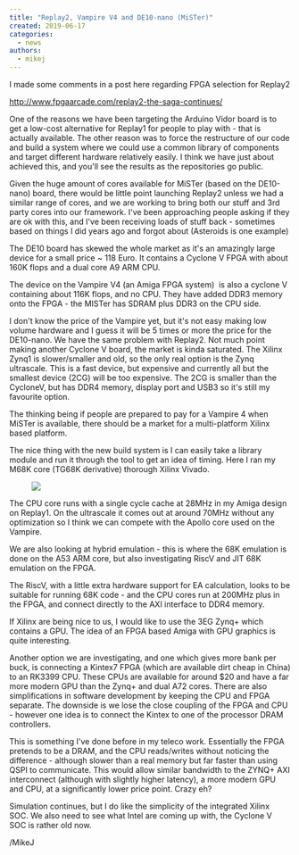 ```yaml
---
title: "Replay2, Vampire V4 and DE10-nano (MiSTer)"
created: 2019-06-17
categories: 
  - news
authors: 
  - mikej
---
```


I made some comments in a post here regarding FPGA selection for Replay2

http://www.fpgaarcade.com/replay2-the-saga-continues/

One of the reasons we have been targeting the Arduino Vidor board is to get a low-cost alternative for Replay1 for people to play with - that is actually available. The other reason was to force the restructure of our code and build a system where we could use a common library of components and target different hardware relatively easily. I think we have just about achieved this, and you'll see the results as the repositories go public.

Given the huge amount of cores available for MiSTer (based on the DE10-nano) board, there would be little point launching Replay2 unless we had a similar range of cores, and we are working to bring both our stuff and 3rd party cores into our framework. I've been approaching people asking if they are ok with this, and I've been receiving loads of stuff back - sometimes based on things I did years ago and forgot about (Asteroids is one example)

The DE10 board has skewed the whole market as it's an amazingly large device for a small price ~ 118 Euro. It contains a Cyclone V FPGA with about 160K flops and a dual core A9 ARM CPU.

The device on the Vampire V4 (an Amiga FPGA system)  is also a cyclone V containing about 116K flops, and no CPU. They have added DDR3 memory onto the FPGA - the MISTer has SDRAM plus DDR3 on the CPU side.

I don't know the price of the Vampire yet, but it's not easy making low volume hardware and I guess it will be 5 times or more the price for the DE10-nano. We have the same problem with Replay2. Not much point making another Cyclone V board, the market is kinda saturated. The Xilinx Zynq1 is slower/smaller and old, so the only real option is the Zynq ultrascale. This is a fast device, but expensive and currently all but the smallest device (2CG) will be too expensive. The 2CG is smaller than the CycloneV, but has DDR4 memory, display port and USB3 so it's still my favourite option.

The thinking being if people are prepared to pay for a Vampire 4 when MiSTer is available, there should be a market for a multi-platform Xilinx based platform.

The nice thing with the new build system is I can easily take a library module and run it through the tool to get an idea of timing. Here I ran my M68K core (TG68K derivative) thorough Xilinx Vivado.

<figure>

![](@assets/images/m68k_viv.gif)

</figure>

The CPU core runs with a single cycle cache at 28MHz in my Amiga design on Replay1. On the ultrascale it comes out at around 70MHz without any optimization so I think we can compete with the Apollo core used on the Vampire.

We are also looking at hybrid emulation - this is where the 68K emulation is done on the A53 ARM core, but also investigating RiscV and JIT 68K emulation on the FPGA.

The RiscV, with a little extra hardware support for EA calculation, looks to be suitable for running 68K code - and the CPU cores run at 200MHz plus in the FPGA, and connect directly to the AXI interface to DDR4 memory.

If Xilinx are being nice to us, I would like to use the 3EG Zynq+ which contains a GPU. The idea of an FPGA based Amiga with GPU graphics is quite interesting.

Another option we are investigating, and one which gives more bank per buck, is connecting a Kintex7 FPGA (which are available dirt cheap in China) to an RK3399 CPU. These CPUs are available for around $20 and have a far more modern GPU than the Zynq+ and dual A72 cores. There are also simplifications in software development by keeping the CPU and FPGA separate. The downside is we lose the close coupling of the FPGA and CPU - however one idea is to connect the Kintex to one of the processor DRAM controllers.

This is something I've done before in my teleco work. Essentially the FPGA pretends to be a DRAM, and the CPU reads/writes without noticing the difference - although slower than a real memory but far faster than using QSPI to communicate. This would allow similar bandwidth to the ZYNQ+ AXI interconnect (although with slightly higher latency), a more modern GPU and CPU, at a significantly lower price point. Crazy eh?

Simulation continues, but I do like the simplicity of the integrated Xilinx SOC. We also need to see what Intel are coming up with, the Cyclone V SOC is rather old now.

/MikeJ
